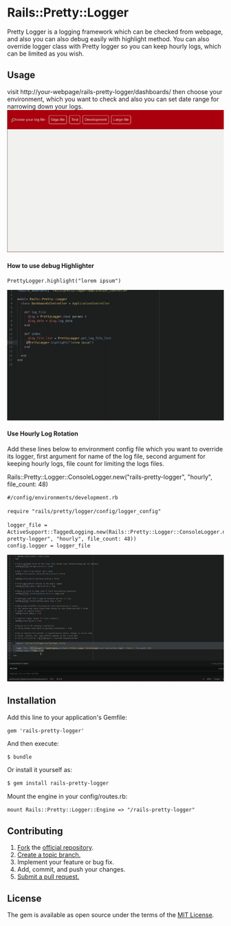 # Rails::Pretty::Logger
Pretty Logger is a logging framework which can be checked from webpage, and also you can also debug easily with highlight method. You can also override logger class with Pretty logger so you can keep hourly logs, which can be limited as you wish.

## Usage
visit http://your-webpage/rails-pretty-logger/dashboards/ then choose your environment, which you want to check and also you can set date range for narrowing down  your logs.
![](log_file.gif)

#### How to use debug Highlighter

```
PrettyLogger.highlight("lorem ipsum")
```
![](highlight.gif)

#### Use Hourly Log Rotation

Add these lines below to environment config file which you want to override its logger, first argument for name of the log file, second argument for keeping hourly logs, file count for limiting the logs files.

Rails::Pretty::Logger::ConsoleLogger.new("rails-pretty-logger", "hourly", file_count: 48)

```  
#/config/environments/development.rb

require "rails/pretty/logger/config/logger_config"

logger_file = ActiveSupport::TaggedLogging.new(Rails::Pretty::Logger::ConsoleLogger.new("rails-pretty-logger", "hourly", file_count: 48))
config.logger = logger_file
```   
![](hour.gif)

## Installation
Add this line to your application's Gemfile:

```
gem 'rails-pretty-logger'
```

And then execute:
```bash
$ bundle
```

Or install it yourself as:
```bash
$ gem install rails-pretty-logger
```
Mount the engine in your config/routes.rb:

```
mount Rails::Pretty::Logger::Engine => "/rails-pretty-logger"
```


## Contributing

1. [Fork][fork] the [official repository][repo].
2. [Create a topic branch.][branch]
3. Implement your feature or bug fix.
4. Add, commit, and push your changes.
5. [Submit a pull request.][pr]

## License
The gem is available as open source under the terms of the [MIT License](https://opensource.org/licenses/MIT).


[repo]: https://github.com/kekik/rails-pretty-logger/tree/master
[fork]: https://help.github.com/articles/fork-a-repo/
[branch]: https://help.github.com/articles/creating-and-deleting-branches-within-your-repository/
[pr]: https://help.github.com/articles/using-pull-requests/
